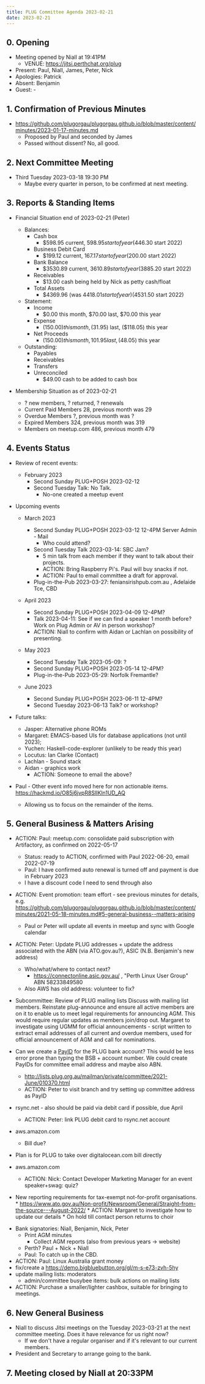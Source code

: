 ```yaml
---
title: PLUG Committee Agenda 2023-02-21
date: 2023-02-21
---
```


## 0. Opening
* Meeting opened by Niall at 19:41PM
  * VENUE: https://jitsi.perthchat.org/plug
* Present: Paul, Niall, James, Peter, Nick
* Apologies: Patrick
* Absent: Benjamin
* Guest: -

## 1. Confirmation of Previous Minutes
* https://github.com/plugorgau/plugorgau.github.io/blob/master/content/minutes/2023-01-17-minutes.md
  * Proposed by Paul and seconded by James
  * Passed without dissent? No, all good.

## 2. Next Committee Meeting
* Third Tuesday 2023-03-18 19:30 PM
  * Maybe every quarter in person, to be confirmed at next meeting.

## 3. Reports & Standing Items
* Financial Situation end of 2023-02-21 (Peter)
  * Balances:
    * Cash box
      * $598.95 current, $598.95 start of year ($446.30 start 2022)
    * Business Debit Card
      * $199.12 current, $167.17 start of year ($200.00 start 2022)
    * Bank Balance
      * $3530.89 current, $3610.89 start of year ($3885.20 start 2022)
    * Receivables
      * $13.00 cash being held by Nick as petty cash/float
    * Total Assets
      * $4369.96 (was $4418.01 start of year) ($4531.50 start 2022)
  * Statement:
    * Income
      * $0.00 this month, $70.00 last, $70.00 this year
    * Expense
      * ($150.00) this month, ($31.95) last, ($118.05) this year
    * Net Proceeds
      * ($150.00) this month, 101.95 last, ($48.05) this year
  * Outstanding:
      * Payables
      * Receivables
      * Transfers
      * Unreconciled
          * $49.00 cash to be added to cash box
  

* Membership Situation as of 2023-02-21
  - ? new members, ? returned, ? renewals
  - Current Paid Members 28, previous month was 29
  - Overdue Members ?, previous month was ?
  - Expired Members 324, previous month was 319
  - Members on meetup.com 486, previous month 479

## 4. Events Status
* Review of recent events:
  * February 2023
    * Second Sunday PLUG+POSH 2023-02-12
    * Second Tuesday Talk: No Talk.
        * No-one created a meetup event


* Upcoming events
  * March 2023
    * Second Sunday PLUG+POSH 2023-03-12 12-4PM Server Admin - Mail
      * Who could attend?
    * Second Tuesday Talk 2023-03-14: SBC Jam?
      * 5 min talk from each member if they want to talk about their projects.
      * ACTION: Bring Raspberry Pi's. Paul will buy snacks if not.
      * ACTION: Paul to email committee a draft for approval.
    * Plug-in-the-Pub 2023-03-27: feniansirishpub.com.au , Adelaide Tce, CBD

  * April 2023
    * Second Sunday PLUG+POSH 2023-04-09 12-4PM?
    * Talk 2023-04-11: See if we can find a speaker 1 month before? Work on Plug Admin or AV in person workshop?
    * ACTION: Niall to confirm with Aidan or Lachlan on possibility of presenting.
    

  * May 2023
    * Second Tuesday Talk 2023-05-09: ?
    * Second Sunday PLUG+POSH 2023-05-14 12-4PM?
    * Plug-in-the-Pub 2023-05-29: Norfolk Fremantle?

  * June 2023
    * Second Sunday PLUG+POSH 2023-06-11 12-4PM?
    * Second Tuesday 2023-06-13 Talk? or workshop?

* Future talks: 
  * Jasper: Alternative phone ROMs
  * Margaret: EMACS-based UIs for database applications (not until 2023);
  * Yuchen: Haskell-code-explorer (unlikely to be ready this year)
  * Locutus: Ian Clarke (Contact)
  * Lachlan - Sound stack
  * Aidan - graphics work
    * ACTION: Someone to email the above?

* Paul - Other event info moved here for non actionable items. https://hackmd.io/O85j6jvpR8SlIKln1UD_AQ
    * Allowing us to focus on the remainder of the items.
    

## 5. General Business & Matters Arising
* ACTION: Paul: meetup.com: consolidate paid subscription with Artifactory, as confirmed on 2022-05-17
  * Status: ready to ACTION, confirmed with Paul 2022-06-20, email 2022-07-19
  * Paul: I have confirmed auto renewal is turned off and payment is due in February 2023
  * I have a discount code I need to send through also

* ACTION: Event promotion: team effort - see previous minutes for details, e.g. https://github.com/plugorgau/plugorgau.github.io/blob/master/content/minutes/2021-05-18-minutes.md#5-general-business--matters-arising
  * Paul or Peter will update all events in meetup and sync with Google calendar

* ACTION: Peter: Update PLUG addresses + update the address associated with the ABN (via ATO.gov.au?), ASIC (N.B. Benjamin's new address)
  * Who/what/where to contact next?
    * https://connectonline.asic.gov.au/ , "Perth Linux User Group" ABN 58233849580
  * Also AWS has old address: volunteer to fix?

* Subcommittee: Review of PLUG mailing lists Discuss with mailing list members. Reinstate plug-announce and ensure all active members are on it to enable us to meet legal requirements for announcing AGM. This would require regular updates as members join/drop out. Margaret to investigate using UGMM for official announcements - script written to extract email addresses of all current and overdue members, used for official announcement of AGM and call for nominations.

* Can we create a [PayID](https://payid.com.au/) for the PLUG bank account? This would be less error prone than typing the BSB + account number. We could create PayIDs for committee email address and maybe also ABN.
    * http://lists.plug.org.au/mailman/private/committee/2021-June/010370.html
    * ACTION: Peter to visit branch and try setting up committee address as PayID 

* rsync.net - also should be paid via debit card if possible, due April
  * ACTION: Peter: link PLUG debit card to rsync.net account
* aws.amazon.com
  * Bill due?
* Plan is for PLUG to take over digitalocean.com bill directly
* aws.amazon.com
  * ACTION: Nick: Contact Developer Marketing Manager for an event speaker+swag: quiz?

* New reporting requirements for tax-exempt not-for-profit organisations.
      * https://www.ato.gov.au/Non-profit/Newsroom/General/Straight-from-the-source---August-2022/
      * ACTION: Margaret to investigate how to update our details
        * On hold till contact person returns to choir
- Bank signatories: Niall, Benjamin, Nick, Peter
  - Print AGM minutes
    - Collect AGM reports (also from previous years -> website)
  - Perth? Paul + Nick + Niall
  - Paul: To catch up in the CBD.
- ACTION: Paul: Linux Australia grant money
- fix/create a https://demo.bigbluebutton.org/gl/m-s-e73-zvh-5hy
- update mailing lists: moderators
  - admin/committee busybee items: bulk actions on mailing lists
- ACTION: Purchase a smaller/lighter cashbox, suitable for bringing to meetings.


## 6. New General Business
- Niall to discuss Jitsi meetings on the Tuesday 2023-03-21 at the next committee meeting. Does it have relevance for us right now?
  - If we don't have a regular organiser and if it's relevant to our current members.
- President and Secretary to arrange going to the bank.

## 7. Meeting closed by Niall at 20:33PM
